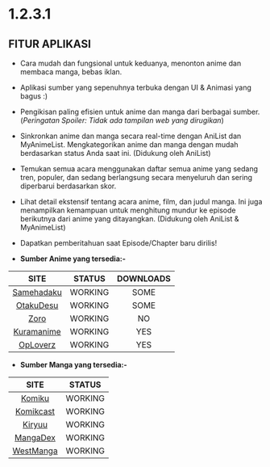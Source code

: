 # 1.2.3.1

## FITUR APLIKASI

- Cara mudah dan fungsional untuk keduanya, menonton anime dan membaca manga, bebas iklan.

- Aplikasi sumber yang sepenuhnya terbuka dengan UI & Animasi yang bagus :)

- Pengikisan paling efisien untuk anime dan manga dari berbagai sumber. (_Peringatan Spoiler: Tidak ada tampilan web yang dirugikan_)

- Sinkronkan anime dan manga secara real-time dengan AniList dan MyAnimeList. Mengkategorikan anime dan manga dengan mudah berdasarkan status Anda saat ini. (Didukung oleh AniList)

- Temukan semua acara menggunakan daftar semua anime yang sedang tren, populer, dan sedang berlangsung secara menyeluruh dan sering diperbarui berdasarkan skor.

- Lihat detail ekstensif tentang acara anime, film, dan judul manga. Ini juga menampilkan kemampuan untuk menghitung mundur ke episode berikutnya dari anime yang ditayangkan. (Didukung oleh AniList & MyAnimeList)

- Dapatkan pemberitahuan saat Episode/Chapter baru dirilis!


* **Sumber Anime yang tersedia:-**

|                            SITE                            |   STATUS    | DOWNLOADS |
|:----------------------------------------------------------:|:-----------:|:---------:|
|            [Samehadaku](https://samehadaku.cam)            |   WORKING   |   SOME    |
|             [OtakuDesu](https://otakudesu.lol)             |   WORKING   |   SOME    |
|                  [Zoro](https://zoro.to)                   |   WORKING   |    NO     |
|            [Kuramanime](https://kuramanime.net)            |   WORKING   |    YES    |
|              [OpLoverz](https://oploverz.top)              |   WORKING   |    YES    |


* **Sumber Manga yang tersedia:-**

|                    SITE                    |   STATUS    |
|:------------------------------------------:|:-----------:|
|        [Komiku](https://komiku.id)         |   WORKING   |
|    [Komikcast](https://komikcast.site)     |   WORKING   |
|        [Kiryuu](https://kiryuu.co)         |   WORKING   |
|      [MangaDex](https://mangadex.org)      |   WORKING   |
|    [WestManga](https://westmanga.info)     |   WORKING   |